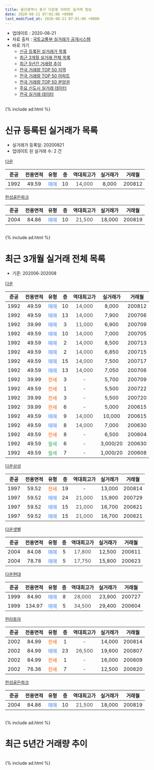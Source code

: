 ```yaml
---
title: 울산광역시 중구 다운동 아파트 실거래 정보
date: 2020-08-21 07:01:06 +0900
last_modified_at: 2020-08-21 07:01:06 +0900
---
```


* 업데이트 : 2020-08-21
* 자료 출처 : [국토교통부 실거래가 공개시스템](http://rt.molit.go.kr)
* 바로 가기
    * [신규 등록된 실거래가 목록](#신규-등록된-실거래가-목록)
    * [최근 3개월 실거래 전체 목록](#최근-3개월-실거래-전체-목록)
    * [최근 5년간 거래량 추이](#최근-5년간-거래량-추이)
    * [전국 거래량 TOP 50 지역](https://inasie.github.io/apt-trade-info/최근-3개월-전국에서-가장-거래가-많이-발생한-지역)
    * [전국 거래량 TOP 50 아파트](https://inasie.github.io/apt-trade-info/최근-3개월-전국에서-가장-거래가-많이-발생한-아파트)
    * [전국 거래량 TOP 50 분양권](https://inasie.github.io/apt-trade-info/최근-3개월-전국에서-가장-거래가-많이-발생한-분양권)
    * [주요 신도시 실거래 데이터](https://inasie.github.io/apt-trade-info/주요-신도시)
    * [전국 실거래 데이터](https://inasie.github.io/apt-trade-info/전국)
<br>
{% include ad.html %}
<br>

# 신규 등록된 실거래가 목록
* 실거래가 등록일: 20200821
* 업데이트 된 실거래 수: 2 건


[다운](https://search.naver.com/search.naver?query=%EC%9A%B8%EC%82%B0%EA%B4%91%EC%97%AD%EC%8B%9C+%EC%A4%91%EA%B5%AC+%EB%8B%A4%EC%9A%B4%EB%8F%99+%EB%8B%A4%EC%9A%B4)

|준공|전용면적|유형|층|역대최고가|실거래가|거래월|
|:---:|:---:|:---:|:---:|:---:|:---:|:---:|
|1992|49.59|<span style="color:#4285f3">매매</span>|10|<span style="color:#444444">14,000</span>|8,000|200812|

[한성골든파크](https://search.naver.com/search.naver?query=%EC%9A%B8%EC%82%B0%EA%B4%91%EC%97%AD%EC%8B%9C+%EC%A4%91%EA%B5%AC+%EB%8B%A4%EC%9A%B4%EB%8F%99+%ED%95%9C%EC%84%B1%EA%B3%A8%EB%93%A0%ED%8C%8C%ED%81%AC)

|준공|전용면적|유형|층|역대최고가|실거래가|거래월|
|:---:|:---:|:---:|:---:|:---:|:---:|:---:|
|2004|84.86|<span style="color:#4285f3">매매</span>|10|<span style="color:#444444">21,500</span>|18,000|200819|


<br>
{% include ad.html %}
<br>

# 최근 3개월 실거래 전체 목록
* 기준: 202006-202008


[다운](https://search.naver.com/search.naver?query=%EC%9A%B8%EC%82%B0%EA%B4%91%EC%97%AD%EC%8B%9C+%EC%A4%91%EA%B5%AC+%EB%8B%A4%EC%9A%B4%EB%8F%99+%EB%8B%A4%EC%9A%B4)

|준공|전용면적|유형|층|역대최고가|실거래가|거래월|
|:---:|:---:|:---:|:---:|:---:|:---:|:---:|
|1992|49.59|<span style="color:#4285f3">매매</span>|10|<span style="color:#444444">14,000</span>|8,000|200812|
|1992|49.59|<span style="color:#4285f3">매매</span>|13|<span style="color:#444444">14,000</span>|7,900|200706|
|1992|39.99|<span style="color:#4285f3">매매</span>|3|<span style="color:#444444">11,000</span>|6,900|200709|
|1992|49.59|<span style="color:#4285f3">매매</span>|10|<span style="color:#444444">14,000</span>|7,000|200705|
|1992|49.59|<span style="color:#4285f3">매매</span>|2|<span style="color:#444444">14,000</span>|8,500|200713|
|1992|49.59|<span style="color:#4285f3">매매</span>|2|<span style="color:#444444">14,000</span>|6,850|200715|
|1992|49.59|<span style="color:#4285f3">매매</span>|15|<span style="color:#444444">14,000</span>|7,500|200717|
|1992|49.59|<span style="color:#4285f3">매매</span>|13|<span style="color:#444444">14,000</span>|7,050|200706|
|1992|39.99|<span style="color:#ff5a00">전세</span>|3|<span style="color:#444444">-</span>|5,700|200709|
|1992|49.59|<span style="color:#ff5a00">전세</span>|1|<span style="color:#444444">-</span>|5,500|200722|
|1992|39.99|<span style="color:#ff5a00">전세</span>|3|<span style="color:#444444">-</span>|5,500|200720|
|1992|39.99|<span style="color:#ff5a00">전세</span>|6|<span style="color:#444444">-</span>|5,000|200615|
|1992|49.59|<span style="color:#4285f3">매매</span>|9|<span style="color:#444444">14,000</span>|10,000|200615|
|1992|49.59|<span style="color:#4285f3">매매</span>|8|<span style="color:#444444">14,000</span>|7,000|200630|
|1992|49.59|<span style="color:#ff5a00">전세</span>|8|<span style="color:#444444">-</span>|6,500|200604|
|1992|49.59|<span style="color:#34a853">월세</span>|6|<span style="color:#444444">-</span>|3,000/20|200630|
|1992|49.59|<span style="color:#34a853">월세</span>|7|<span style="color:#444444">-</span>|1,000/20|200608|

[다운삼성](https://search.naver.com/search.naver?query=%EC%9A%B8%EC%82%B0%EA%B4%91%EC%97%AD%EC%8B%9C+%EC%A4%91%EA%B5%AC+%EB%8B%A4%EC%9A%B4%EB%8F%99+%EB%8B%A4%EC%9A%B4%EC%82%BC%EC%84%B1)

|준공|전용면적|유형|층|역대최고가|실거래가|거래월|
|:---:|:---:|:---:|:---:|:---:|:---:|:---:|
|1997|59.52|<span style="color:#ff5a00">전세</span>|19|<span style="color:#444444">-</span>|13,000|200814|
|1997|59.52|<span style="color:#4285f3">매매</span>|24|<span style="color:#444444">21,000</span>|15,900|200729|
|1997|59.52|<span style="color:#4285f3">매매</span>|15|<span style="color:#444444">21,000</span>|16,700|200621|
|1997|59.52|<span style="color:#4285f3">매매</span>|15|<span style="color:#444444">21,000</span>|16,700|200621|

[다운샛별](https://search.naver.com/search.naver?query=%EC%9A%B8%EC%82%B0%EA%B4%91%EC%97%AD%EC%8B%9C+%EC%A4%91%EA%B5%AC+%EB%8B%A4%EC%9A%B4%EB%8F%99+%EB%8B%A4%EC%9A%B4%EC%83%9B%EB%B3%84)

|준공|전용면적|유형|층|역대최고가|실거래가|거래월|
|:---:|:---:|:---:|:---:|:---:|:---:|:---:|
|2004|84.08|<span style="color:#4285f3">매매</span>|5|<span style="color:#444444">17,800</span>|12,500|200611|
|2004|78.78|<span style="color:#4285f3">매매</span>|5|<span style="color:#444444">17,750</span>|15,800|200623|

[다운현대](https://search.naver.com/search.naver?query=%EC%9A%B8%EC%82%B0%EA%B4%91%EC%97%AD%EC%8B%9C+%EC%A4%91%EA%B5%AC+%EB%8B%A4%EC%9A%B4%EB%8F%99+%EB%8B%A4%EC%9A%B4%ED%98%84%EB%8C%80)

|준공|전용면적|유형|층|역대최고가|실거래가|거래월|
|:---:|:---:|:---:|:---:|:---:|:---:|:---:|
|1999|84.90|<span style="color:#4285f3">매매</span>|8|<span style="color:#444444">28,000</span>|23,900|200727|
|1999|134.97|<span style="color:#4285f3">매매</span>|5|<span style="color:#444444">34,500</span>|29,400|200604|

[한라동아](https://search.naver.com/search.naver?query=%EC%9A%B8%EC%82%B0%EA%B4%91%EC%97%AD%EC%8B%9C+%EC%A4%91%EA%B5%AC+%EB%8B%A4%EC%9A%B4%EB%8F%99+%ED%95%9C%EB%9D%BC%EB%8F%99%EC%95%84)

|준공|전용면적|유형|층|역대최고가|실거래가|거래월|
|:---:|:---:|:---:|:---:|:---:|:---:|:---:|
|2002|84.99|<span style="color:#ff5a00">전세</span>|1|<span style="color:#444444">-</span>|14,000|200814|
|2002|84.99|<span style="color:#4285f3">매매</span>|23|<span style="color:#444444">26,500</span>|19,600|200807|
|2002|84.99|<span style="color:#ff5a00">전세</span>|1|<span style="color:#444444">-</span>|16,000|200609|
|2002|76.36|<span style="color:#ff5a00">전세</span>|7|<span style="color:#444444">-</span>|12,500|200620|

[한성골든파크](https://search.naver.com/search.naver?query=%EC%9A%B8%EC%82%B0%EA%B4%91%EC%97%AD%EC%8B%9C+%EC%A4%91%EA%B5%AC+%EB%8B%A4%EC%9A%B4%EB%8F%99+%ED%95%9C%EC%84%B1%EA%B3%A8%EB%93%A0%ED%8C%8C%ED%81%AC)

|준공|전용면적|유형|층|역대최고가|실거래가|거래월|
|:---:|:---:|:---:|:---:|:---:|:---:|:---:|
|2004|84.86|<span style="color:#4285f3">매매</span>|10|<span style="color:#444444">21,500</span>|18,000|200819|


<br>
{% include ad.html %}
<br>

# 최근 5년간 거래량 추이


<div style="width:100%;">
    <canvas id="deal_progress" height="200"></canvas>
</div>

<script>
new Chart(document.getElementById("deal_progress"), {
    type: 'line',
    data: {
        labels: ['201508','201509','201510','201511','201512','201601','201602','201603','201604','201605','201606','201607','201608','201609','201610','201611','201612','201701','201702','201703','201704','201705','201706','201707','201708','201709','201710','201711','201712','201801','201802','201803','201804','201805','201806','201807','201808','201809','201810','201811','201812','201901','201902','201903','201904','201905','201906','201907','201908','201909','201910','201911','201912','202001','202002','202003','202004','202005','202006','202007','202008'],
        datasets: [{
            label: '매매',
            pointRadius: 1,
            data: [12, 21, 21, 15, 13, 6, 12, 19, 15, 10, 8, 17, 17, 16, 13, 12, 16, 16, 9, 12, 9, 13, 12, 11, 5, 6, 10, 9, 16, 6, 4, 8, 3, 8, 5, 6, 3, 6, 7, 6, 7, 4, 8, 2, 4, 10, 8, 10, 8, 11, 14, 16, 7, 8, 9, 8, 9, 11, 7, 9, 3],
            borderColor: "rgba(255, 201, 14, 1)",
            backgroundColor: "rgba(255, 201, 14, 0.5)",
            fill: false,
            lineTension: 0
        },{
            label: '전월세',
            pointRadius: 1,
            data: [4, 6, 3, 9, 8, 3, 5, 10, 3, 3, 3, 8, 3, 3, 2, 5, 4, 5, 5, 3, 8, 4, 5, 6, 4, 5, 2, 3, 4, 4, 0, 3, 3, 7, 0, 5, 4, 1, 4, 5, 0, 3, 2, 4, 3, 3, 7, 5, 4, 4, 2, 6, 4, 4, 8, 4, 7, 5, 6, 3, 2],
            borderColor: "rgba(0, 141, 185, 1)",
            backgroundColor: "rgba(0, 141, 185, 0.5)",
            fill: false,
            lineTension: 0
        }
        ]
    },
    options: {
        responsive: true,
        title: {
            display: false
        },
        tooltips: {
            mode: 'index',
            intersect: false
        },
        hover: {
            mode: 'nearest',
            intersect: true
        },
        scales: {
            xAxes: [{
                display: true,
                scaleLabel: {
                    display: true,
                    labelString: '년/월'
                }
            }],
            yAxes: [{
                display: true,
                ticks: {
                    suggestedMin: 0,
                },
                scaleLabel: {
                    display: true,
                    labelString: '실거래 수'
                }
            }]
        }
    }
});

</script>


<br>
{% include ad.html %}
<br>


